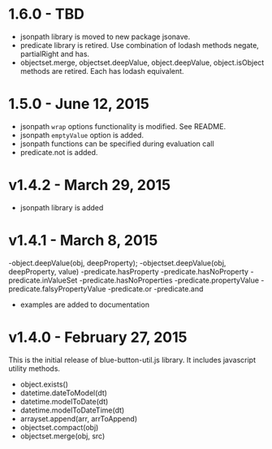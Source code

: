 # 1.6.0 - TBD

- jsonpath library is moved to new package jsonave.
- predicate library is retired.  Use combination of lodash methods negate, 
  partialRight and has.
- objectset.merge, objectset.deepValue, object.deepValue, object.isObject
  methods are retired.  Each has lodash equivalent.

# 1.5.0 - June 12, 2015

- jsonpath `wrap` options functionality is modified.  See README.
- jsonpath `emptyValue` option is added.
- jsonpath functions can be specified during evaluation call
- predicate.not is added.

# v1.4.2 - March 29, 2015

- jsonpath library is added

# v1.4.1 - March 8, 2015

-object.deepValue(obj, deepProperty);
-objectset.deepValue(obj, deepProperty, value)
-predicate.hasProperty
-predicate.hasNoProperty
-predicate.inValueSet
-predicate.hasNoProperties
-predicate.propertyValue
-predicate.falsyPropertyValue
-predicate.or
-predicate.and
- examples are added to documentation

# v1.4.0 - February 27, 2015

This is the initial release of blue-button-util.js library.  It includes javascript utility methods.

- object.exists()
- datetime.dateToModel(dt)
- datetime.modelToDate(dt)
- datetime.modelToDateTime(dt)
- arrayset.append(arr, arrToAppend)
- objectset.compact(obj)
- objectset.merge(obj, src)
